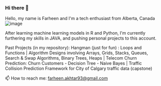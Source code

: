 ### Hi there 👋
Hello, my name is Farheen and I'm a tech enthusiast from Alberta, Canada![image](https://user-images.githubusercontent.com/64049842/190914959-1685f9c2-5ae8-49fa-9e8f-479faed54639.png)

 After learning machine learning models in R and Python, I'm currently furthering my skills in JAVA, and pushing personal projects to this account. 

Past Projects (in my repository):
Hangman (just for fun) : Loops and Functions | 
Algorithm Designs involving Arrays, Grids, Stacks, Queues, Search & Swap Algorithms, Binary Trees, Heaps | 
Telecom Churn Prediction: Churn Customers - Decision Tree - Naive Bayes | 
Traffic Collision Prediction Framework for City of Calgary traffic data (capstone)


📫 How to reach me: farheen.akhtar93@gmail.com
